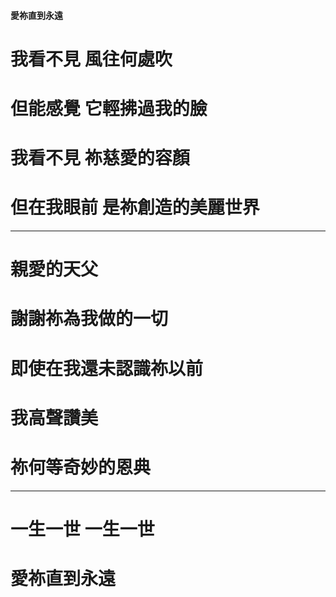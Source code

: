 #### 愛祢直到永遠

# 我看不見 風往何處吹
# 但能感覺 它輕拂過我的臉
# 我看不見 祢慈愛的容顏
# 但在我眼前 是祢創造的美麗世界

---

# 親愛的天父
# 謝謝祢為我做的一切
# 即使在我還未認識祢以前
# 我高聲讚美
# 祢何等奇妙的恩典

--- 

# 一生一世 一生一世
# 愛祢直到永遠
